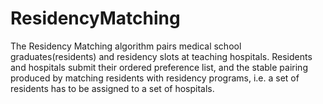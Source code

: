 ResidencyMatching
=================

The Residency Matching algorithm pairs medical school graduates(residents) and residency slots  at teaching hospitals. Residents and hospitals submit their ordered preference list, and the stable pairing produced by matching residents with residency programs, i.e. a set of residents  has to  be assigned to a set of hospitals.